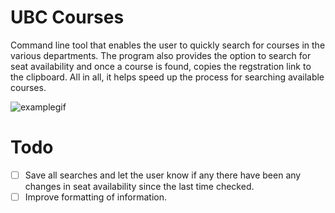 # UBC Courses
Command line tool that enables the user to quickly search for courses in the various departments. The program also provides the option to search for seat availability and once a course is found, copies the regstration link to the clipboard. All in all, it helps speed up the process for searching available courses.

![examplegif](https://github.com/kumarpit/seats-available/blob/main/gifs/gif.gif)

# Todo
- [ ] Save all searches and let the user know if any there have been any changes in seat availability since the last time checked.
- [ ] Improve formatting of information.
